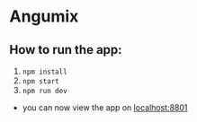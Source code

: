# Angumix

## How to run the app:

1. `npm install`
2. `npm start`
3. `npm run dev`

- you can now view the app on [localhost:8801](http://localhost:8801)